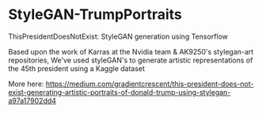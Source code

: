 # StyleGAN-TrumpPortraits
ThisPresidentDoesNotExist: StyleGAN generation using Tensorflow

Based upon the work of Karras at the Nvidia team  & AK9250's stylegan-art repositories,
We've used styleGAN's to generate artistic representations of the 45th president using a Kaggle dataset

More here: https://medium.com/gradientcrescent/this-president-does-not-exist-generating-artistic-portraits-of-donald-trump-using-stylegan-a97a17902dd4
